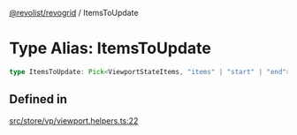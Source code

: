 [@revolist/revogrid](README.md) / ItemsToUpdate

# Type Alias: ItemsToUpdate

```ts
type ItemsToUpdate: Pick<ViewportStateItems, "items" | "start" | "end">;
```

## Defined in

[src/store/vp/viewport.helpers.ts:22](https://github.com/revolist/revogrid/blob/e9570f9d5c0f862a9433b930661de46c89a93bd7/src/store/vp/viewport.helpers.ts#L22)
